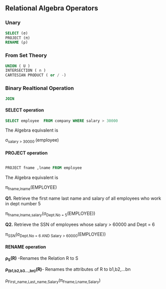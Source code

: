 ## Relational Algebra Operators
 ### Unary 
  ```sql
  SELECT (σ)
  PROJECT (π)
  RENAME (ρ)
  ```
  ### From Set Theory
  ```sql
  UNION ( U )
  INTERSECTION ( ∩ )
  CARTESIAN PRODUCT ( or / -)
  ```
  ### Binary Realtional Operation
  ```sql
  JOIN

  ```


  #### SELECT operation
  ```sql
  SELECT employee  FROM company WHERE salary > 30000
```
The Algebra equivalent is

 σ<sub>salary  >  30000 </sub> (employee)

#### PROJECT operation
```sql

PROJECT fname ,lname FROM employee
```
The Algebra equivalent is

π<sub>fname,lname</sub>(EMPLOYEE)

**Q1.**  Retrieve the first name last name and salary of all employees who work in dept number 5

π<sub>fname,lname,salary</sub>(σ<sub>Dept.No = 5</sub>(EMPLOYEE))

**Q2.** Retrieve the SSN of employees whose salary > 60000 and Dept = 6

π<sub>SSN</sub>(σ<sub>Dept.No = 6 AND Salary > 60000</sub>(EMPLOYEE))

#### RENAME operation
**ρ<sub>S</sub>(R)** -Renames the Relation R to S

**ρ<sub>(b1,b2,b3...,bn)</sub>(R)**- Renames the attributes of R to b1,b2,...bn

ρ<sub>First_name,Last_name,Salary</sub>(π<sub>Fname,Lname,Salary</sub>)
